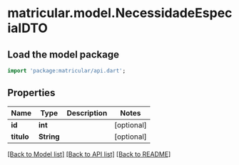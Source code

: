 # matricular.model.NecessidadeEspecialDTO

## Load the model package
```dart
import 'package:matricular/api.dart';
```

## Properties
Name | Type | Description | Notes
------------ | ------------- | ------------- | -------------
**id** | **int** |  | [optional] 
**titulo** | **String** |  | [optional] 

[[Back to Model list]](../README.md#documentation-for-models) [[Back to API list]](../README.md#documentation-for-api-endpoints) [[Back to README]](../README.md)


